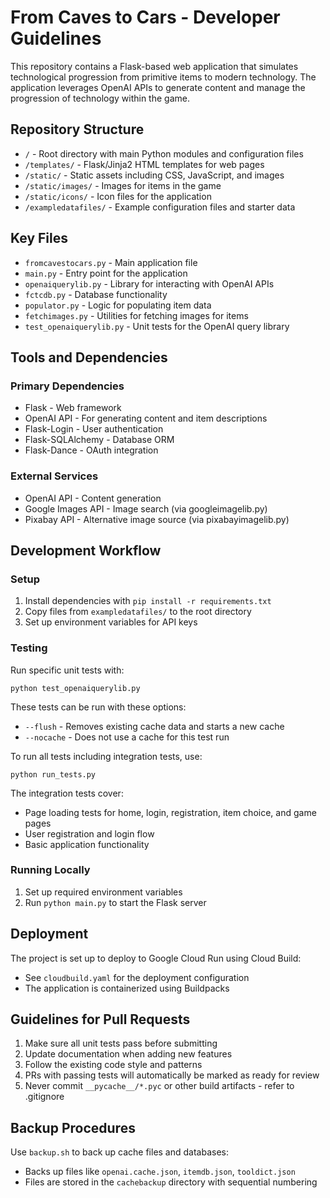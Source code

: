 # From Caves to Cars - Developer Guidelines

This repository contains a Flask-based web application that simulates technological progression from primitive items to modern technology. The application leverages OpenAI APIs to generate content and manage the progression of technology within the game.

## Repository Structure

- `/` - Root directory with main Python modules and configuration files
- `/templates/` - Flask/Jinja2 HTML templates for web pages
- `/static/` - Static assets including CSS, JavaScript, and images
- `/static/images/` - Images for items in the game
- `/static/icons/` - Icon files for the application
- `/exampledatafiles/` - Example configuration files and starter data

## Key Files

- `fromcavestocars.py` - Main application file
- `main.py` - Entry point for the application
- `openaiquerylib.py` - Library for interacting with OpenAI APIs
- `fctcdb.py` - Database functionality
- `populator.py` - Logic for populating item data
- `fetchimages.py` - Utilities for fetching images for items
- `test_openaiquerylib.py` - Unit tests for the OpenAI query library

## Tools and Dependencies

### Primary Dependencies
- Flask - Web framework
- OpenAI API - For generating content and item descriptions
- Flask-Login - User authentication
- Flask-SQLAlchemy - Database ORM
- Flask-Dance - OAuth integration

### External Services
- OpenAI API - Content generation
- Google Images API - Image search (via googleimagelib.py)
- Pixabay API - Alternative image source (via pixabayimagelib.py)

## Development Workflow

### Setup
1. Install dependencies with `pip install -r requirements.txt`
2. Copy files from `exampledatafiles/` to the root directory
3. Set up environment variables for API keys

### Testing
Run specific unit tests with:
```
python test_openaiquerylib.py
```

These tests can be run with these options:
- `--flush` - Removes existing cache data and starts a new cache
- `--nocache` - Does not use a cache for this test run

To run all tests including integration tests, use:
```
python run_tests.py
```

The integration tests cover:
- Page loading tests for home, login, registration, item choice, and game pages
- User registration and login flow
- Basic application functionality

### Running Locally
1. Set up required environment variables
2. Run `python main.py` to start the Flask server

## Deployment

The project is set up to deploy to Google Cloud Run using Cloud Build:
- See `cloudbuild.yaml` for the deployment configuration
- The application is containerized using Buildpacks

## Guidelines for Pull Requests

1. Make sure all unit tests pass before submitting
2. Update documentation when adding new features
3. Follow the existing code style and patterns
4. PRs with passing tests will automatically be marked as ready for review
5. Never commit `__pycache__/*.pyc` or other build artifacts - refer to .gitignore

## Backup Procedures

Use `backup.sh` to back up cache files and databases:
- Backs up files like `openai.cache.json`, `itemdb.json`, `tooldict.json`
- Files are stored in the `cachebackup` directory with sequential numbering